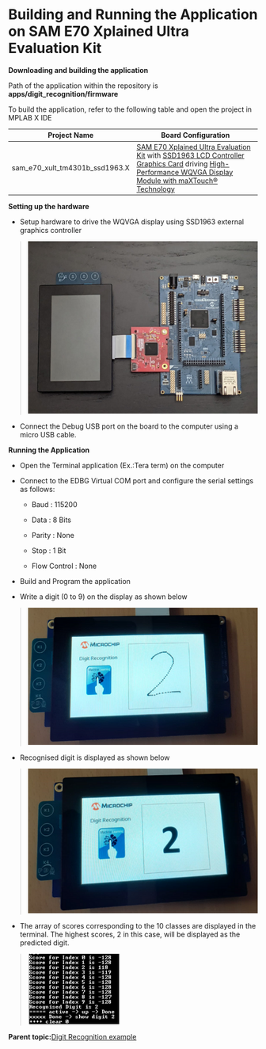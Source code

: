 # Building and Running the Application on SAM E70 Xplained Ultra Evaluation Kit

**Downloading and building the application**

Path of the application within the repository is **apps/digit\_recognition/firmware**

To build the application, refer to the following table and open the project in MPLAB X IDE

|Project Name|Board Configuration|
|------------|-------------------|
|sam\_e70\_xult\_tm4301b\_ssd1963.X|[SAM E70 Xplained Ultra Evaluation Kit](https://www.microchip.com/en-us/development-tool/DM320113) with [SSD1963 LCD Controller Graphics Card](https://www.microchip.com/en-us/development-tool/AC320214) driving [High-Performance WQVGA Display Module with maXTouch® Technology](https://www.microchip.com/DevelopmentTools/ProductDetails/PartNO/AC320005-4)|

**Setting up the hardware**

-   Setup hardware to drive the WQVGA display using SSD1963 external graphics controller


> ![digit_recognition_sam_e70_xult_tm4301b_ssd1963](GUID-A1E44961-6469-4E90-A417-CF3F1931A63E-low.png)

-   Connect the Debug USB port on the board to the computer using a micro USB cable.


**Running the Application**

-   Open the Terminal application \(Ex.:Tera term\) on the computer

-   Connect to the EDBG Virtual COM port and configure the serial settings as follows:

    -   Baud : 115200

    -   Data : 8 Bits

    -   Parity : None

    -   Stop : 1 Bit

    -   Flow Control : None

-   Build and Program the application

-   Write a digit \(0 to 9\) on the display as shown below


> ![digit_recognition_sam_e70_xult_tm4301b_ssd1963_writedigit](GUID-E32D84EF-CD2A-49B9-9DF3-65461086E106-low.png)

-   Recognised digit is displayed as shown below


> ![digit_recognition_sam_e70_xult_tm4301b_ssd1963_recogniseddigit](GUID-BDEF7DF6-78D4-41CA-AF0E-AC6B12CEE9C8-low.png)

-   The array of scores corresponding to the 10 classes are displayed in the terminal. The highest scores, 2 in this case, will be displayed as the predicted digit.


> ![digit_recognition_teraterm](GUID-2771F54B-0A08-4EC7-BF1C-FF43365A9ED3-low.png)

**Parent topic:**[Digit Recognition example](GUID-CA8858A6-EC72-42D5-8A59-8B9794E16C66.md)

